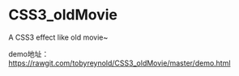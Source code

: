 CSS3_oldMovie
=============

A CSS3 effect like old movie~


demo地址：https://rawgit.com/tobyreynold/CSS3_oldMovie/master/demo.html
